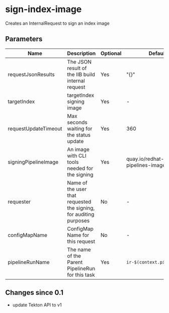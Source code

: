 # sign-index-image

Creates an InternalRequest to sign an index image

## Parameters

| Name                 | Description                                                        | Optional  | Default value                                         |
|----------------------|--------------------------------------------------------------------|-----------|-------------------------------------------------------|
| requestJsonResults   | The JSON result of the IIB build internal request                  | Yes       | "{}"                                                  |
| targetIndex          | targetIndex signing image                                          | Yes       | -                                                     |
| requestUpdateTimeout | Max seconds waiting for the status update                          | Yes       | 360                                                   |
| signingPipelineImage | An image with CLI tools needed for the signing                     | Yes       | quay.io/redhat-isv/operator-pipelines-images:released |
| requester            | Name of the user that requested the signing, for auditing purposes | No        | -                                                     |
| configMapName        | ConfigMap Name for this request                                    | No        | -                                                     |
| pipelineRunName      | The name of the Parent PipelineRun for this task                   | Yes       | `ir-$(context.pipelineRun.name)`                      |

## Changes since 0.1
- update Tekton API to v1